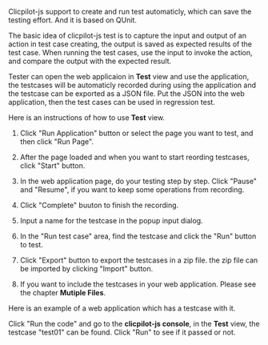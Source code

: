Clicpilot-js support to create and run test automaticly, which can save the testing effort. And it is based on QUnit.

The basic idea of clicpilot-js test is to capture the input and output of an action in test case creating, the output is saved as expected results of the test case. When running the test cases, use the input to invoke the action, and compare the output with the expected result. 

Tester can open the web applicaion in __Test__ view and use the application, the testcases will be automaticly recorded during using the application and the testcase can be exported as a JSON file. Put the JSON into the web application, then the test cases can be used in regression test.

Here is an instructions of how to use __Test__ view.

1. Click "Run Application" button or select the page you want to test, and then click "Run Page".

2. After the page loaded and when you want to start reording testcases, click "Start" button.

3. In the web application page, do your testing step by step. Click "Pause" and "Resume", if you want to keep some operations from recording.

4. Click "Complete" buuton to finish the recording. 

5. Input a name for the testcase in the popup input dialog.

6. In the "Run test case" area, find the testcase and click the "Run" button to test.

7. Click "Export" button to export the testcases in a zip file. the zip file can be imported by clicking "Import" button.

8. If you want to include the testcases in your web application. Please see the chapter __Mutiple Files__.

Here is an example of a web application which has a testcase with it.

Click "Run the code" and go to the __clicpilot-js console__, in the __Test__ view, the testcase "test01" can be found. Click "Run" to see if it passed or not.




